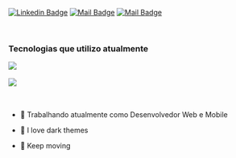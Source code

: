 [![Linkedin Badge](https://img.shields.io/badge/LinkedIn-0077B5?style=for-the-badge&logo=linkedin&logoColor=white)](https://www.linkedin.com/in/vitor-lima-591aa4146) [![Mail Badge](https://img.shields.io/badge/Instagram-E4405F?style=for-the-badge&logo=instagram&logoColor=white)](https://www.instagram.com/v_nasc.000x) [![Mail Badge](https://img.shields.io/badge/Gmail-D14836?style=for-the-badge&logo=gmail&logoColor=white)](mailto:vitornascimento923@gmail.com)

<br/>

### Tecnologias que utilizo atualmente

<p align="start">
  <a href="https://skillicons.dev">
    <img src="https://skillicons.dev/icons?i=javascript,typescript,react,nextjs,angular,postgres,firebase,tailwind" />
  </a>
</p>
<p align="start">
  <a href="https://skillicons.dev">
    <img src="https://skillicons.dev/icons?i=supabase,docker,styledcomponents,sass,figma,jest,postman,git" />
  </a>
</p>

<br/>


- 🔭 Trabalhando atualmente como Desenvolvedor Web e Mobile
- 🖤 I love dark themes
- 🦈 Keep moving

  <br/>

<!-- ![Snake animation](https://github.com/vitorl1maa/vitorl1maa/blob/output/github-contribution-grid-snake.svg)

</div>



